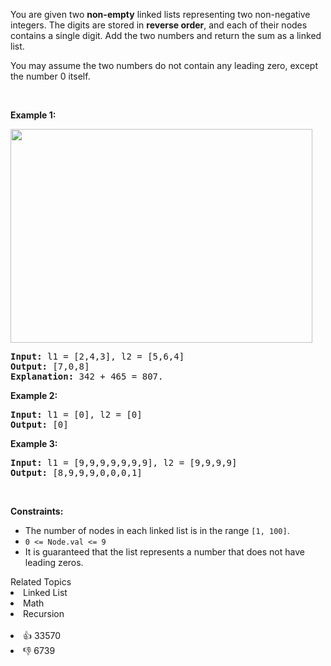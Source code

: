 <p>You are given two <strong>non-empty</strong> linked lists representing two non-negative integers. The digits are stored in <strong>reverse order</strong>, and each of their nodes contains a single digit. Add the two numbers and return the sum&nbsp;as a linked list.</p>

<p>You may assume the two numbers do not contain any leading zero, except the number 0 itself.</p>

<p>&nbsp;</p> 
<p><strong class="example">Example 1:</strong></p> 
<img alt="" src="https://assets.leetcode.com/uploads/2020/10/02/addtwonumber1.jpg" style="width: 483px; height: 342px;" /> 
<pre>
<strong>Input:</strong> l1 = [2,4,3], l2 = [5,6,4]
<strong>Output:</strong> [7,0,8]
<strong>Explanation:</strong> 342 + 465 = 807.
</pre>

<p><strong class="example">Example 2:</strong></p>

<pre>
<strong>Input:</strong> l1 = [0], l2 = [0]
<strong>Output:</strong> [0]
</pre>

<p><strong class="example">Example 3:</strong></p>

<pre>
<strong>Input:</strong> l1 = [9,9,9,9,9,9,9], l2 = [9,9,9,9]
<strong>Output:</strong> [8,9,9,9,0,0,0,1]
</pre>

<p>&nbsp;</p> 
<p><strong>Constraints:</strong></p>

<ul> 
 <li>The number of nodes in each linked list is in the range <code>[1, 100]</code>.</li> 
 <li><code>0 &lt;= Node.val &lt;= 9</code></li> 
 <li>It is guaranteed that the list represents a number that does not have leading zeros.</li> 
</ul>

<div><div>Related Topics</div><div><li>Linked List</li><li>Math</li><li>Recursion</li></div></div><br><div><li>👍 33570</li><li>👎 6739</li></div>